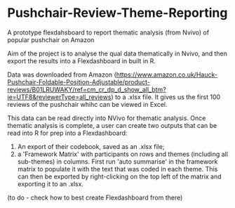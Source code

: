 # Pushchair-Review-Theme-Reporting
A prototype flexdahsboard to report thematic analysis (from Nvivo) of popular pushchair on Amazon

Aim of the project is to analyse the qual data thematically in Nvivo, and then export the results into a Flexdashboard in built in R.

Data was downloaded from Amazon (https://www.amazon.co.uk/Hauck-Pushchair-Foldable-Position-Adjustable/product-reviews/B01LRUWAKY/ref=cm_cr_dp_d_show_all_btm?ie=UTF8&reviewerType=all_reviews) to a .xlsx file. It gives us the first 100 reviews of the pushchair whihc can be viewed in Excel. 

This data can be read directly into NVivo for thematic analysis. Once thematic analysis is complete, a user can create two outputs that can be read into R for prep into a Flexdashboard:
1) An export of their codebook, saved as an .xlsx file;
2) a 'Framework Matrix' with participants on rows and themes (including all sub-themes) in columns. First run 'auto summarise' in the framework matrix to populate it with the text that was coded in each theme. This can then be exported by right-clicking on the top left of the matrix and exporting it to an .xlsx.

(to do - check how to best create Flexdashboard from there)
